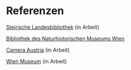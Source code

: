 # Referenzen

[Steirische Landesbibliothek](https://www.landesbibliothek.steiermark.at/) (in Arbeit)

[Bibliothek des Naturhistorischen Museums Wien](https://www.nhm-wien.ac.at/museum/bibliotheken)

[Camera Austria](https://camera-austria.at/bibliothek/) (in Arbeit)

[Wien Museum](https://bibliothek.wienmuseum.at) (in Arbeit)

